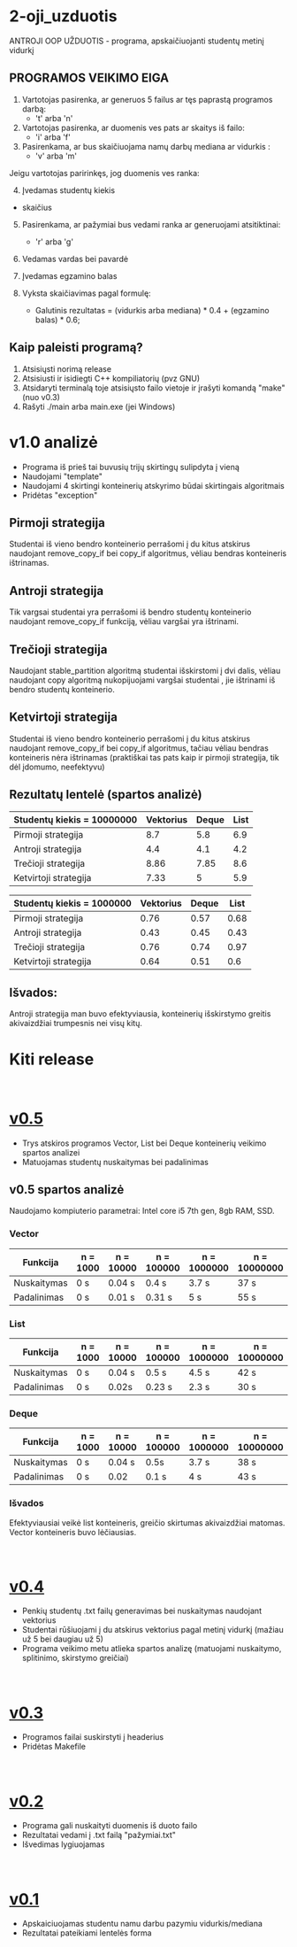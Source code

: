 # 2-oji_uzduotis

ANTROJI OOP UŽDUOTIS - programa, apskaičiuojanti studentų metinį vidurkį

## PROGRAMOS VEIKIMO EIGA

1. Vartotojas pasirenka, ar generuos 5 failus ar tęs paprastą programos darbą:
   *  't' arba 'n'
2. Vartotojas pasirenka, ar duomenis ves pats ar skaitys iš failo:
   *  'i' arba 'f'
3. Pasirenkama, ar bus skaičiuojama namų darbų mediana ar vidurkis :
   *  'v' arba 'm'
   
Jeigu vartotojas paririnkęs, jog duomenis ves ranka:

4. Įvedamas studentų kiekis
  * skaičius
5. Pasirenkama, ar pažymiai bus vedami ranka ar generuojami atsitiktinai: 
   *  'r' arba 'g'
6. Vedamas vardas bei pavardė
7. Įvedamas egzamino balas

8. Vyksta skaičiavimas pagal formulę:
    * Galutinis rezultatas = (vidurkis arba mediana) * 0.4 + (egzamino balas) * 0.6;
    
## Kaip paleisti programą?

1. Atsisiųsti norimą release
2. Atsisiusti ir isidiegti C++ kompiliatorių (pvz GNU)
2. Atsidaryti terminalą toje atsisiųsto failo vietoje ir įrašyti komandą "make" (nuo v0.3)
3. Rašyti ./main arba main.exe (jei Windows)

# v1.0 analizė

- Programa iš prieš tai buvusių trijų skirtingų sulipdyta į vieną
- Naudojami  "template"
- Naudojami 4 skirtingi konteinerių atskyrimo būdai skirtingais algoritmais
- Pridėtas "exception"

## Pirmoji strategija
Studentai iš vieno bendro konteinerio perrašomi į du kitus atskirus naudojant remove_copy_if bei copy_if algoritmus, vėliau bendras konteineris ištrinamas.

## Antroji strategija
Tik vargsai studentai yra perrašomi iš bendro studentų konteinerio naudojant remove_copy_if funkciją, vėliau vargšai yra ištrinami.

## Trečioji strategija
Naudojant stable_partition algoritmą studentai išskirstomi į dvi dalis, vėliau naudojant copy algoritmą nukopijuojami vargšai studentai , jie ištrinami iš bendro studentų konteinerio.

## Ketvirtoji strategija
Studentai iš vieno bendro konteinerio perrašomi į du kitus atskirus naudojant remove_copy_if bei copy_if algoritmus, tačiau vėliau bendras konteineris nėra ištrinamas (praktiškai tas pats kaip ir pirmoji strategija, tik dėl įdomumo, neefektyvu)

## Rezultatų lentelė (spartos analizė)

|Studentų kiekis =    10000000       |Vektorius |Deque  |List
|-----------------------------|----------|------------|------------|
|Pirmoji strategija |8.7|5.8| 6.9|
|Antroji strategija |4.4|4.1| 4.2|
|Trečioji strategija |8.86|7.85| 8.6|
|Ketvirtoji strategija |7.33|5| 5.9|

|Studentų kiekis =    1000000      |Vektorius |Deque  |List
|-----------------------------|----------|------------|------------|
|Pirmoji strategija |0.76|0.57| 0.68|
|Antroji strategija |  0.43|0.45| 0.43|
|Trečioji strategija |0.76|0.74| 0.97|
|Ketvirtoji strategija |0.64|0.51| 0.6|

## Išvados:
Antroji strategija man buvo efektyviausia, konteinerių išskirstymo greitis akivaizdžiai trumpesnis nei visų kitų.
 
# Kiti release 

# <br />[v0.5](https://github.com/Definitelynotaspruce/2-oji_uzduotis/releases/tag/v0.5) 

- Trys atskiros programos Vector, List bei Deque konteinerių veikimo spartos analizei
- Matuojamas studentų nuskaitymas bei padalinimas

## v0.5 spartos analizė
Naudojamo kompiuterio parametrai: Intel core i5 7th gen, 8gb RAM, SSD.
### Vector

|Funkcija                     |n = 1000    |n = 10000     |n = 100000    |n = 1000000   |n = 10000000 |
|-----------------------------|----------|------------|------------|------------|-----------|
|Nuskaitymas |0 s|0.04 s|0.4 s|3.7 s|37 s|
|Padalinimas|0 s|0.01 s|0.31 s|5 s|55 s|

### List

|Funkcija                     |n = 1000    |n = 10000     |n = 100000    |n = 1000000   |n = 10000000 |
|-----------------------------|----------|------------|------------|------------|-----------|
|Nuskaitymas|0 s|0.04 s|0.5 s|4.5 s|42 s|
|Padalinimas|0 s|0.02s|0.23 s|2.3 s|30 s|

### Deque

|Funkcija                     |n = 1000    |n = 10000     |n = 100000    |n = 1000000   |n = 10000000 |
|-----------------------------|----------|------------|------------|------------|-----------|
|Nuskaitymas|0 s|0.04 s|0.5s|3.7 s|38 s|
|Padalinimas|0 s|0.02|0.1 s|4 s|43 s|

### Išvados
Efektyviausiai veikė list konteineris, greičio skirtumas akivaizdžiai matomas. Vector konteineris buvo lėčiausias.

# <br />[v0.4](https://github.com/Definitelynotaspruce/2-oji_uzduotis/releases/tag/v0.4) 

- Penkių studentų .txt failų generavimas bei nuskaitymas naudojant vektorius
- Studentai rūšiuojami į du atskirus vektorius pagal metinį vidurkį (mažiau už 5 bei daugiau už 5)
- Programa veikimo metu atlieka spartos analizę (matuojami nuskaitymo, splitinimo, skirstymo greičiai) 

# <br />[v0.3](https://github.com/Definitelynotaspruce/2-oji_uzduotis/releases/tag/v0.3) 

- Programos failai suskirstyti į headerius
- Pridėtas Makefile

# <br />[v0.2](https://github.com/Definitelynotaspruce/2-oji_uzduotis/releases/tag/v0.2)

- Programa gali nuskaityti duomenis iš duoto failo
- Rezultatai vedami į .txt failą "pažymiai.txt"
- Išvedimas lygiuojamas

# <br />[v0.1](https://github.com/Definitelynotaspruce/2-oji_uzduotis/releases/tag/v0.1) 

- Apskaiciuojamas studentu namu darbu pazymiu vidurkis/mediana
- Rezultatai pateikiami lentelės forma




